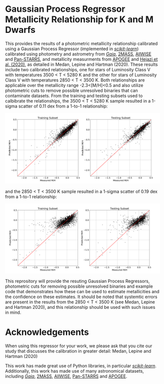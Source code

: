 # Gaussian Process Regressor Metallicity Relationship for K and M Dwarfs

This provides the results of a photometric metallicity relationship calibrated using a Gaussian Process Regressor (implemented in [*scikit-learn*](https://scikit-learn.org/stable/modules/generated/sklearn.gaussian_process.GaussianProcessRegressor.html)) calibrated using photometry and astrometry from [*Gaia*](https://www.cosmos.esa.int/web/gaia/dr2), [2MASS](https://irsa.ipac.caltech.edu/Missions/2mass.html), [AllWISE](http://wise2.ipac.caltech.edu/docs/release/allwise/) and [Pan-STARRS](https://panstarrs.stsci.edu), and metallicity measurments from [APOGEE](https://www.sdss.org/surveys/apogee-2/) and [Hejazi et al. (2020)](https://iopscience.iop.org/article/10.3847/1538-3881/ab563c), as detailed in Medan, Lepine and Hartman (2020). These results include two calibrated relationships, one for stars of Luminosity Class V with temperatures 3500 < T < 5280 K and the other for stars of Luminosity Class V with temperatures 2850 < T < 3500 K. Both relationships are applicable over the metallicity range -2.3<[M/H]<0.5 and also utilize photometric cuts to remove possible unresolved binaries that can contaminate datasets. From the training and testing subsets used to calbibrate the relationships, the 3500 < T < 5280 K sample resulted in a 1-sigma scatter of 0.11 dex from a 1-to-1 relationship:

![](KM_regression_results.png)

and the 2850 < T < 3500 K sample resulted in a 1-sigma scatter of 0.19 dex from a 1-to-1 relationship:

![](M_regression_results.png)

This reprository will provide the resuting Gaussian Process Regressors, photometric cuts for removing possible unresolved binaries and example code that demonstrates how these can be used to estimate metallicities and the confidence on these estimates. It should be noted that systemtic errors are present in the results from the 2850 < T < 3500 K (see Medan, Lepine and Hartman 2020), and this relationship should be used with such issues in mind.

# Acknowledgements

When using this regressor for your work, we please ask that you cite our study that discusses the calibration in greater detail: Medan, Lepine and Hartman (2020)

This work has made great use of Python libraries, in particular [*scikit-learn*](https://scikit-learn.org/stable/modules/generated/sklearn.gaussian_process.GaussianProcessRegressor.html). Additionally, this work has made use of many astronomical datasets, including [*Gaia*](https://www.cosmos.esa.int/web/gaia/dr2), [2MASS](https://irsa.ipac.caltech.edu/Missions/2mass.html), [AllWISE](http://wise2.ipac.caltech.edu/docs/release/allwise/), [Pan-STARRS](https://panstarrs.stsci.edu) and [APOGEE](https://www.sdss.org/surveys/apogee-2/).
